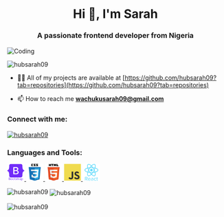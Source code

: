 <h1 align="center">Hi 👋, I'm Sarah</h1>
<h3 align="center">A passionate frontend developer from Nigeria</h3>
<img align="center" alt="Coding" width="400" src"https://cdn-icons-png.flaticon.com/512/4661/4661318.png">

<p align="left"> <img src="https://komarev.com/ghpvc/?username=hubsarah09&label=Profile%20views&color=0e75b6&style=flat" alt="hubsarah09" /> </p>

- 👨‍💻 All of my projects are available at [https://github.com/hubsarah09?tab=repositories](https://github.com/hubsarah09?tab=repositories)

- 📫 How to reach me **wachukusarah09@gmail.com**

<h3 align="left">Connect with me:</h3>
<p align="left">
<a href="https://twitter.com/hubsarah09" target="blank"><img align="center" src="https://raw.githubusercontent.com/rahuldkjain/github-profile-readme-generator/master/src/images/icons/Social/twitter.svg" alt="hubsarah09" height="30" width="40" /></a>
</p>

<h3 align="left">Languages and Tools:</h3>
<p align="left"> <a href="https://getbootstrap.com" target="_blank" rel="noreferrer"> <img src="https://raw.githubusercontent.com/devicons/devicon/master/icons/bootstrap/bootstrap-plain-wordmark.svg" alt="bootstrap" width="40" height="40"/> </a> <a href="https://www.w3schools.com/css/" target="_blank" rel="noreferrer"> <img src="https://raw.githubusercontent.com/devicons/devicon/master/icons/css3/css3-original-wordmark.svg" alt="css3" width="40" height="40"/> </a> <a href="https://www.w3.org/html/" target="_blank" rel="noreferrer"> <img src="https://raw.githubusercontent.com/devicons/devicon/master/icons/html5/html5-original-wordmark.svg" alt="html5" width="40" height="40"/> </a> <a href="https://developer.mozilla.org/en-US/docs/Web/JavaScript" target="_blank" rel="noreferrer"> <img src="https://raw.githubusercontent.com/devicons/devicon/master/icons/javascript/javascript-original.svg" alt="javascript" width="40" height="40"/> </a> <a href="https://reactjs.org/" target="_blank" rel="noreferrer"> <img src="https://raw.githubusercontent.com/devicons/devicon/master/icons/react/react-original-wordmark.svg" alt="react" width="40" height="40"/> </a> </p>

<p><img align="left" src="https://github-readme-stats.vercel.app/api/top-langs?username=hubsarah09&show_icons=true&locale=en&layout=compact" alt="hubsarah09" /></p>

<p>&nbsp;<img align="center" src="https://github-readme-stats.vercel.app/api?username=hubsarah09&show_icons=true&locale=en" alt="hubsarah09" /></p>

<p><img align="center" src="https://github-readme-streak-stats.herokuapp.com/?user=hubsarah09&" alt="hubsarah09" /></p>
